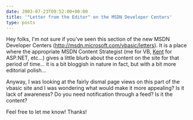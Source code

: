 ```yaml
---
date: 2003-07-23T09:52:00+00:00
title: '"Letter from the Editor" on the MSDN Developer Centers'
type: posts
---
```

Hey folks, I'm not sure if you've seen this section of the new MSDN Developer Centers (<http://msdn.microsoft.com/vbasic/letters>). It is a place where the appropriate MSDN Content Strategist (me for VB, [Kent](https://msdn.microsoft.com/asp.net/letters) for ASP.NET, etc...) gives a little blurb about the content on the site for that period of time... it is a bit bloggish in nature in fact, but with a bit more editorial polish...

Anyway, I was looking at the fairly dismal page views on this part of the vbasic site and I was wondering what would make it more appealing? Is it lack of awareness? Do you need notification through a feed? Is it the content?

Feel free to let me know! Thanks!
